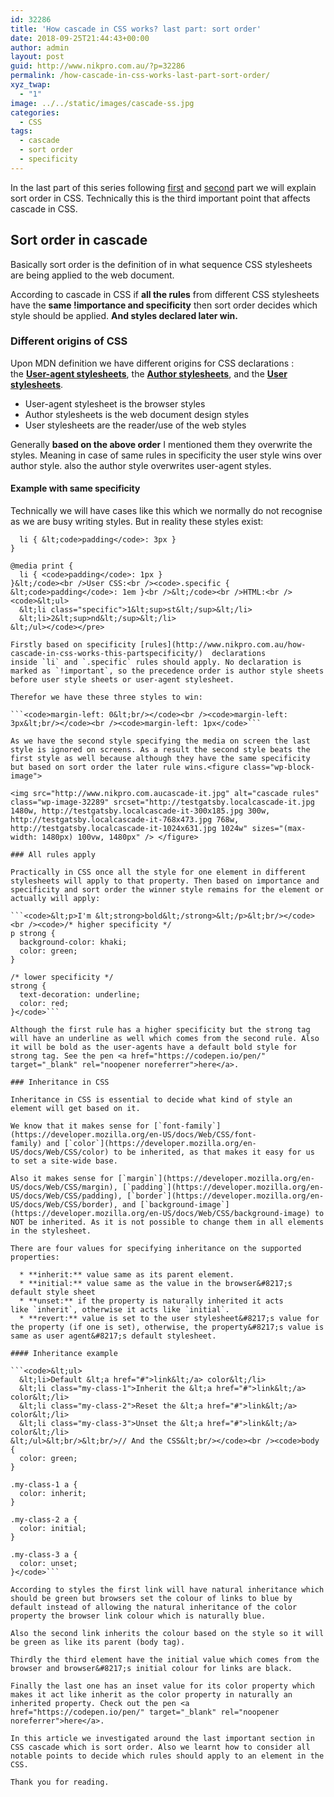 ```yaml
---
id: 32286
title: 'How cascade in CSS works? last part: sort order'
date: 2018-09-25T21:44:43+00:00
author: admin
layout: post
guid: http://www.nikpro.com.au/?p=32286
permalink: /how-cascade-in-css-works-last-part-sort-order/
xyz_twap:
  - "1"
image: ../../static/images/cascade-ss.jpg
categories:
  - CSS
tags:
  - cascade
  - sort order
  - specificity
---
```

In the last part of this series following [first](http://www.nikpro.com.au/how-cascade-in-css-works-this-part-important/) and [second](http://www.nikpro.com.au/how-cascade-in-css-works-this-partspecificity/) part we will explain sort order in CSS. Technically this is the third important point that affects cascade in CSS.

## Sort order in cascade

Basically sort order is the definition of in what sequence CSS stylesheets are being applied to the web document. 

According to cascade in CSS if **all the rules** from different CSS stylesheets have the **same !importance and specificity** then sort order decides which style should be applied. **And styles declared later win.**

### Different origins of CSS

Upon MDN definition we have different origins for CSS declarations : the **[User-agent stylesheets](https://developer.mozilla.org/en-US/docs/Web/CSS/Cascade#User-agent_stylesheets)**, the **[Author stylesheets](https://developer.mozilla.org/en-US/docs/Web/CSS/Cascade#Author_stylesheets)**, and the **[User stylesheets](https://developer.mozilla.org/en-US/docs/Web/CSS/Cascade#User_stylesheets)**.

  * User-agent stylesheet is the browser styles
  * Author stylesheets is the web document design styles
  * User stylesheets are the reader/use of the web styles

Generally **based on the above order** I mentioned them they overwrite the styles. Meaning in case of same rules in specificity the user style wins over author style. also the author style overwrites user-agent styles.

#### Example with same specificity

Technically we will have cases like this which we normally do not recognise as we are busy writing styles. But in reality these styles exist:

```User-agent CSS:<br /><code>li { padding: 10px }</code><br />Author CSS 1:<br /><code>li { padding: 0 } /* This is like a reset */</code><br />Author CSS 2:<br /><code>@media screen {
  li { &lt;code>padding</code>: 3px }
}

@media print {
  li { <code>padding</code>: 1px }
}&lt;/code><br />User CSS:<br /><code>.specific { &lt;code>padding</code>: 1em }<br />&lt;/code><br />HTML:<br /><code>&lt;ul>
  &lt;li class="specific">1&lt;sup>st&lt;/sup>&lt;/li>
  &lt;li>2&lt;sup>nd&lt;/sup>&lt;/li>
&lt;/ul></code></pre>

Firstly based on specificity [rules](http://www.nikpro.com.au/how-cascade-in-css-works-this-partspecificity/)  declarations inside `li` and `.specific` rules should apply. No declaration is marked as `!important`, so the precedence order is author style sheets before user style sheets or user-agent stylesheet.

Therefor we have these three styles to win:

```<code>margin-left: 0&lt;br/></code><br /><code>margin-left: 3px&lt;br/></code><br /><code>margin-left: 1px</code>```

As we have the second style specifying the media on screen the last style is ignored on screens. As a result the second style beats the first style as well because although they have the same specificity but based on sort order the later rule wins.<figure class="wp-block-image">

<img src="http://www.nikpro.com.aucascade-it.jpg" alt="cascade rules" class="wp-image-32289" srcset="http://testgatsby.localcascade-it.jpg 1480w, http://testgatsby.localcascade-it-300x185.jpg 300w, http://testgatsby.localcascade-it-768x473.jpg 768w, http://testgatsby.localcascade-it-1024x631.jpg 1024w" sizes="(max-width: 1480px) 100vw, 1480px" /> </figure> 

### All rules apply

Practically in CSS once all the style for one element in different stylesheets will apply to that property. Then based on importance and specificity and sort order the winner style remains for the element or actually will apply:

```<code>&lt;p>I'm &lt;strong>bold&lt;/strong>&lt;/p>&lt;br/></code><br /><code>/* higher specificity */
p strong {
  background-color: khaki;
  color: green;
}

/* lower specificity */
strong {
  text-decoration: underline;
  color: red;
}</code>```

Although the first rule has a higher specificity but the strong tag will have an underline as well which comes from the second rule. Also it will be bold as the user-agents have a default bold style for strong tag. See the pen <a href="https://codepen.io/pen/" target="_blank" rel="noopener noreferrer">here</a>. 

### Inheritance in CSS

Inheritance in CSS is essential to decide what kind of style an element will get based on it.

We know that it makes sense for [`font-family`](https://developer.mozilla.org/en-US/docs/Web/CSS/font-family) and [`color`](https://developer.mozilla.org/en-US/docs/Web/CSS/color) to be inherited, as that makes it easy for us to set a site-wide base.

Also it makes sense for [`margin`](https://developer.mozilla.org/en-US/docs/Web/CSS/margin), [`padding`](https://developer.mozilla.org/en-US/docs/Web/CSS/padding), [`border`](https://developer.mozilla.org/en-US/docs/Web/CSS/border), and [`background-image`](https://developer.mozilla.org/en-US/docs/Web/CSS/background-image) to NOT be inherited. As it is not possible to change them in all elements in the stylesheet.

There are four values for specifying inheritance on the supported properties:

  * **inherit:** value same as its parent element.
  * **initial:** value same as the value in the browser&#8217;s default style sheet
  * **unset:** if the property is naturally inherited it acts like `inherit`, otherwise it acts like `initial`.
  * **revert:** value is set to the user stylesheet&#8217;s value for the property (if one is set), otherwise, the property&#8217;s value is same as user agent&#8217;s default stylesheet.

#### Inheritance example

```<code>&lt;ul>
  &lt;li>Default &lt;a href="#">link&lt;/a> color&lt;/li>
  &lt;li class="my-class-1">Inherit the &lt;a href="#">link&lt;/a> color&lt;/li>
  &lt;li class="my-class-2">Reset the &lt;a href="#">link&lt;/a> color&lt;/li>
  &lt;li class="my-class-3">Unset the &lt;a href="#">link&lt;/a> color&lt;/li>
&lt;/ul>&lt;br/>&lt;br/>// And the CSS&lt;br/></code><br /><code>body {
  color: green;
}

.my-class-1 a {
  color: inherit;
}

.my-class-2 a {
  color: initial;
}

.my-class-3 a {
  color: unset;
}</code>```

According to styles the first link will have natural inheritance which should be green but browsers set the colour of links to blue by default instead of allowing the natural inheritance of the color property the browser link colour which is naturally blue. 

Also the second link inherits the colour based on the style so it will be green as like its parent (body tag).

Thirdly the third element have the initial value which comes from the browser and browser&#8217;s initial colour for links are black.

Finally the last one has an inset value for its color property which makes it act like inherit as the color property in naturally an inherited property. Check out the pen <a href="https://codepen.io/pen/" target="_blank" rel="noopener noreferrer">here</a>.

In this article we investigated around the last important section in CSS cascade which is sort order. Also we learnt how to consider all notable points to decide which rules should apply to an element in the CSS.

Thank you for reading.